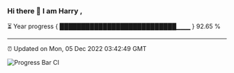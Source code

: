 ### Hi there 👋 I am Harry , 

⏳ Year progress { ███████████████████████████▁▁▁ } 92.65 %

---

⏰ Updated on Mon, 05 Dec 2022 03:42:49 GMT

![Progress Bar CI](https://github.com/duykhang68/duykhang68/workflows/Progress%20Bar%20CI/badge.svg)
